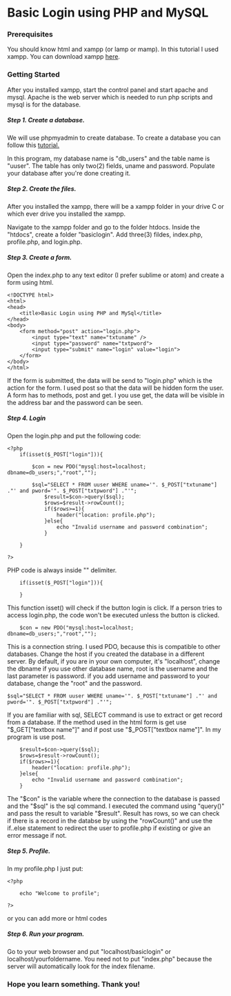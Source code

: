 # Basic Login using PHP and MySQL

### Prerequisites

You should know html and xampp (or lamp or mamp). In this tutorial I used xampp. You can download xampp [here](https://www.apachefriends.org/index.html).

### Getting Started

After you installed xampp, start the control panel and start apache and mysql. Apache is the web server which is needed to run php scripts and mysql is for the database.

##### Step 1. Create a database.

We will use phpmyadmin to create database. To create a database you can follow this [tutorial.](http://documentation.flytheme.net/how-to-create-a-mysql-database-using-xampp/)

In this program, my database name is "db_users" and the table name is "uuser". The table has only two(2) fields, uname and password. Populate your database after you're done creating it.

##### Step 2. Create the files.

After you installed the xampp, there will be a xampp folder in your drive C or which ever drive you installed the xampp.

Navigate to the xampp folder and go to the folder htdocs. Inside the "htdocs", create a folder "basiclogin". Add three(3) fildes, index.php, profile.php, and login.php.


##### Step 3. Create a form.

Open the index.php to any text editor (I prefer sublime or atom) and create a form using html.

```
<!DOCTYPE html>
<html>
<head>
	<title>Basic Login using PHP and MySql</title>
</head>
<body>
	<form method="post" action="login.php"> 
		<input type="text" name="txtuname" />
		<input type="password" name="txtpword">
		<input type="submit" name="login" value="login">
	</form>
</body>
</html>
```

If the form is submitted, the data will be send to "login.php" which is the action for the form. I used post so that the data will be hidden form the user. A form has to methods, post and get. I you use get, the data will be visible in the address bar and the password can be seen.


##### Step 4. Login

Open the login.php and put the following code:

```
<?php	
	if(isset($_POST["login"])){

		$con = new PDO("mysql:host=localhost; dbname=db_users;","root","");

		$sql="SELECT * FROM uuser WHERE uname='". $_POST["txtuname"] ."' and pword='". $_POST["txtpword"] ."'";
			$result=$con->query($sql); 
			$rows=$result->rowCount(); 
			if($rows>=1){
				header("location: profile.php");
			}else{
				echo "Invalid username and password combination";
			}

	}

?>
```

PHP code is always inside "<?php ... ?>" delimiter.

```
	if(isset($_POST["login"])){

	}
```

This function isset() will check if the button login is click. If a person tries to access login.php, the code won't be executed unless the button is clicked.

```
	$con = new PDO("mysql:host=localhost; dbname=db_users;","root","");
```

This is a connection string. I used PDO, because this is compatible to other databases. Change the host if you created the database in a different server. By default, if you are in your own computer, it's "localhost", change the dbname if you use other database name, root is the username and the last parameter is password. if you add username and password to your database, change the "root" and the password.


```
$sql="SELECT * FROM uuser WHERE uname='". $_POST["txtuname"] ."' and pword='". $_POST["txtpword"] ."'";
```

If you are familiar with sql, SELECT command is use to extract or get record from a database. If the method used in the html form is get use "$_GET["textbox name"]" and if post use "$_POST["textbox name"]". In my program is use post.

```
	$result=$con->query($sql); 
	$rows=$result->rowCount(); 
	if($rows>=1){
		header("location: profile.php");
	}else{
		echo "Invalid username and password combination";
	}
```

The "$con" is the variable where the connection to the database is passed and the "$sql" is the sql command. I executed the command using "query()" and pass the result to variable "$result". Result has rows, so we can check if there is a record in the databse by using the "rowCount()" and use the if..else statement to redirect the user to profile.php if existing or give an error message if not.

##### Step 5. Profile.

In my profile.php I just put:

```
<?php

	echo "Welcome to profile";

?>
```

or you can add more or html codes

##### Step 6. Run your program.

Go to your web browser and put "localhost/basiclogin" or localhost/yourfoldername. You need not to put "index.php" because the server will automatically look for the index filename.


### Hope you learn something. Thank you!







